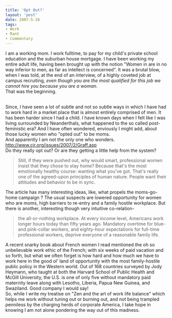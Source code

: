 ```yaml
---
title: 'Opt Out?'
layout: 'post'
date: 2007-5-16
tags: 
- Work
- Rant
- Commentary
---
```



I am a working mom. I work fulltime, to pay for my child's private school education and the suburban house mortgage. I have been working my entire adult life, having been brought up with the notion "Women in are in no way inferior to men, as far as intellect is concerned". It was a brutal blow, when I was told, at the end of an interview, of a highly coveted job at campus recruiting, <em>even though you are the most qualified for this job we cannot hire you because you are a woman.</em>
<br>
That was the beginning. 

<!--more-->

<br>
Since, I have seen a lot of subtle and not so subtle ways in which I have had to work hard in a market place that is almost entirely comprised of men. It has been harder since I had a child. I have known days when I felt like I was living surrounded by Neanderthals, what happened to the so called post-feministic era? And I have often wondered, enviously I might add, about those lucky women who "opted out" to be moms.
<br>
And apparently I am not the only one who wonders.
<br>
<a href="http://www.cjr.org/issues/2007/2/Graff.asp">http://www.cjr.org/issues/2007/2/Graff.asp</a>
<br>
Do they really opt out? Or are they getting a little help from the system?
<blockquote>
Still, if they were pushed out, why would smart, professional women
insist that they chose to stay home? Because that's the most emotionally healthy
course: wanting what you've got. That's really one of the agreed-upon
principles of human nature. People want their attitudes and behavior to be in
sync.
</blockquote>
The article has many interesting ideas, like, what propels the moms-go-home campaign ? The usual suspects are lowered opportunity for women who are moms, high barriers to re-entry and a family hostile workplace. But there is another, interesting though very intuitive co-relation-
<blockquote>
the all-or-nothing workplace. At every income level, Americans work
longer hours today than fifty years ago. Mandatory overtime for blue- and
pink-collar workers, and eighty-hour expectations for full-time professional
workers, deprive everyone of a reasonable family life.
</blockquote>
A recent snarky book about French women I read mentioned the oh so unbelievable work ethic of the French; with six weeks of paid vacation and so forth, but what we often forget is how hard and how much we have to work here in the good ol' land of opportunity with the most family-hostile public policy in the Western world.
Out of 168 countries surveyed by Jody Heymann, who taught at both the Harvard School of Public Health and McGill University, the U.S. is one of only five without mandatory paid maternity leave along with Lesotho, Liberia, Papua New Guinea, and Swaziland.
Good company I would say!
<br>
So, while I write my treatise on "Zen and the art of work life balance" which helps me work without tuning out or burning out, and not being trampled penniless by the charging herds of corporate America, I take hope in knowing I am not alone pondering the way out of this madness.
